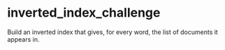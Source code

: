 # inverted_index_challenge
 Build an inverted index that gives, for every word, the list of documents it appears in.
